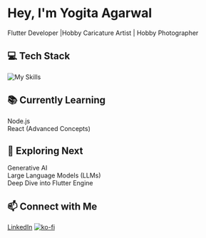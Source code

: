# Hey, I'm Yogita Agarwal  
Flutter Developer |Hobby Caricature Artist | Hobby Photographer

## 💻 Tech Stack  
![My Skills](https://skillicons.dev/icons?i=flutter,dart,html,css,figma,vite,react)  


## 📚 Currently Learning  
 Node.js  
 React (Advanced Concepts)


## 🔭 Exploring Next  
 Generative AI  
 Large Language Models (LLMs)  
 Deep Dive into Flutter Engine


## 📫 Connect with Me  
[LinkedIn](https://www.linkedin.com/in/yogita-agarwal-artist1996)
[![ko-fi](https://ko-fi.com/img/githubbutton_sm.svg)](https://ko-fi.com/D1D61J9GGB)
